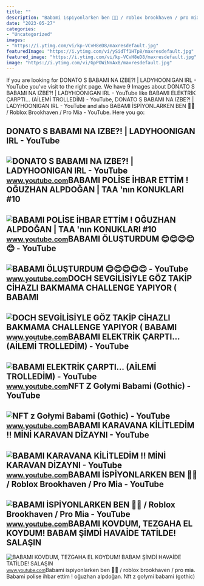 ```yaml
---
title: ""
description: "Babami i̇spi̇yonlarken ben 🤣🤣 / roblox brookhaven / pro mia"
date: "2023-05-27"
categories:
- "Uncategorized"
images:
- "https://i.ytimg.com/vi/kp-VCvH8eD8/maxresdefault.jpg"
featuredImage: "https://i.ytimg.com/vi/ySidTf1HTp8/maxresdefault.jpg"
featured_image: "https://i.ytimg.com/vi/kp-VCvH8eD8/maxresdefault.jpg"
image: "https://i.ytimg.com/vi/GpPOWiNnAx8/maxresdefault.jpg"
---
```


If you are looking for DONATO S BABAMI NA IZBE?! | LADYHOONIGAN IRL - YouTube you've visit to the right page. We have 9 Images about DONATO S BABAMI NA IZBE?! | LADYHOONIGAN IRL - YouTube like BABAMI ELEKTRİK ÇARPTI... (AİLEMİ TROLLEDİM) - YouTube, DONATO S BABAMI NA IZBE?! | LADYHOONIGAN IRL - YouTube and also BABAMI İSPİYONLARKEN BEN 🤣🤣 / Roblox Brookhaven / Pro Mia - YouTube. Here you go:

DONATO S BABAMI NA IZBE?! | LADYHOONIGAN IRL - YouTube
------------------------------------------------------

 ![DONATO S BABAMI NA IZBE?! | LADYHOONIGAN IRL - YouTube](https://i.ytimg.com/vi/Hn2Q8faBQSs/maxresdefault.jpg) <small>www.youtube.com</small>BABAMI POLİSE İHBAR ETTİM ! OĞUZHAN ALPDOĞAN | TAA 'nın KONUKLARI #10
---------------------------------------------------------------------

 ![BABAMI POLİSE İHBAR ETTİM ! OĞUZHAN ALPDOĞAN | TAA 'nın KONUKLARI #10](https://i.ytimg.com/vi/BfiYM-02Qzk/maxresdefault.jpg) <small>www.youtube.com</small>BABAMI ÖLUŞTURDUM 😊😊😊😊😊 - YouTube
---------------------------------

 ![BABAMI ÖLUŞTURDUM 😊😊😊😊😊 - YouTube](https://i.ytimg.com/vi/eAATJd4aM4g/maxresdefault.jpg) <small>www.youtube.com</small>DOCH SEVGİLİSİYLE GÖZ TAKİP CİHAZLI BAKMAMA CHALLENGE YAPIYOR ( BABAMI
----------------------------------------------------------------------

 ![DOCH SEVGİLİSİYLE GÖZ TAKİP CİHAZLI BAKMAMA CHALLENGE YAPIYOR ( BABAMI](https://i.ytimg.com/vi/Vz8HqKknFYg/maxresdefault.jpg) <small>www.youtube.com</small>BABAMI ELEKTRİK ÇARPTI... (AİLEMİ TROLLEDİM) - YouTube
------------------------------------------------------

 ![BABAMI ELEKTRİK ÇARPTI... (AİLEMİ TROLLEDİM) - YouTube](https://i.ytimg.com/vi/GpPOWiNnAx8/maxresdefault.jpg) <small>www.youtube.com</small>NFT Z Gołymi Babami (Gothic) - YouTube
--------------------------------------

 ![NFT z Gołymi Babami (Gothic) - YouTube](https://i.ytimg.com/vi/LUKAsgtK3GU/maxresdefault.jpg?sqp=-oaymwEmCIAKENAF8quKqQMa8AEB-AH-CYAC0AWKAgwIABABGBMgTCh_MA8=&rs=AOn4CLDkwgyx3vEGW9IOOud4z7pK7Q3rbQ) <small>www.youtube.com</small>BABAMI KARAVANA KİLİTLEDİM !! MİNİ KARAVAN DİZAYNI - YouTube
------------------------------------------------------------

 ![BABAMI KARAVANA KİLİTLEDİM !! MİNİ KARAVAN DİZAYNI - YouTube](https://i.ytimg.com/vi/ySidTf1HTp8/maxresdefault.jpg) <small>www.youtube.com</small>BABAMI İSPİYONLARKEN BEN 🤣🤣 / Roblox Brookhaven / Pro Mia - YouTube
-------------------------------------------------------------------

 ![BABAMI İSPİYONLARKEN BEN 🤣🤣 / Roblox Brookhaven / Pro Mia - YouTube](https://i.ytimg.com/vi/kp-VCvH8eD8/maxresdefault.jpg) <small>www.youtube.com</small>BABAMI KOVDUM, TEZGAHA EL KOYDUM! BABAM ŞİMDİ HAVAİDE TATİLDE! SALAŞIN
----------------------------------------------------------------------

 ![BABAMI KOVDUM, TEZGAHA EL KOYDUM! BABAM ŞİMDİ HAVAİDE TATİLDE! SALAŞIN](https://i.ytimg.com/vi/-hnUUnEowy8/maxresdefault.jpg) <small>www.youtube.com</small>Babami i̇spi̇yonlarken ben 🤣🤣 / roblox brookhaven / pro mia. Babami poli̇se i̇hbar etti̇m ! oğuzhan alpdoğan. Nft z gołymi babami (gothic)
